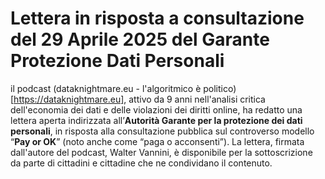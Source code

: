# Lettera in risposta a consultazione del 29 Aprile 2025 del Garante Protezione Dati Personali

il podcast (dataknightmare.eu - l'algoritmico è politico)[https://dataknightmare.eu], attivo da 9 anni nell'analisi critica dell'economia dei dati e delle violazioni dei diritti online, ha redatto una lettera aperta indirizzata all’**Autorità Garante per la protezione dei dati personali**, in risposta alla consultazione pubblica sul controverso modello “**Pay or OK**” (noto anche come “paga o acconsenti”). La lettera, firmata dall'autore del podcast, Walter Vannini, è disponibile per la sottoscrizione da parte di cittadini e cittadine che ne condividano il contenuto.

